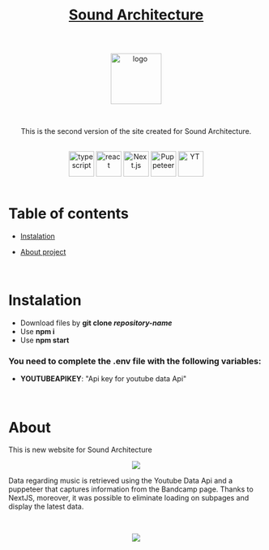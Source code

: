 # <p align="center">[Sound Architecture](https://soundarchitecture.vercel.app)</p>

<br />


<p align="center"> <img src="https://user-images.githubusercontent.com/77500425/194741672-bfd493c6-670f-442e-aef7-436ab12f7ab6.jpg" title="SA" alt="logo" height="100"/></p>

<br />

<p align="center">This is the second version of the site created for Sound Architecture. 

 </p>

<br />

<div align="center">


<img src="https://user-images.githubusercontent.com/77500425/161311954-e03613e7-54b2-4d1b-ac2e-559f8c1e9f2d.png" alt="typescript" height="50"  align="center" title="TS"/>
<img src="https://user-images.githubusercontent.com/77500425/161312615-f3961568-28bb-48fa-9d95-93ecd61337b3.png" alt="react"  height="50" align="center"/>
<img src="https://user-images.githubusercontent.com/77500425/161314348-bd1a1db1-cf7d-4a7d-a870-25f357a2a03d.png" alt="Next.js" height="50"  align="center" title="NextJS"/>
<img src="https://user-images.githubusercontent.com/77500425/194741800-19183c7b-7ced-4080-a073-7c3fa3e1cff8.png" alt="Puppeteer" height="50"  align="center" title="Puppeteer"/>
<img src="https://user-images.githubusercontent.com/77500425/194741822-f4e36847-289a-4aa4-ad23-3e2aaae92a7f.png" alt="YT" height="50"  align="center" title="YT"/>



</div>

<br />

# Table of contents
* [Instalation](#instalation)

* [About project](#about)



<br />

# Instalation
- Download files by **git clone _repository-name_**
- Use **npm i**
- Use **npm start**



### You need to complete the **.env** file with the following variables:
- **YOUTUBEAPIKEY**: "Api key for youtube data Api"


<br />

# About 

This is new website for Sound Architecture


<p align="center"> <img src="https://user-images.githubusercontent.com/77500425/194741903-8ee4ada3-61cf-4962-831b-a16f9c59a6bd.png"/><p>

Data regarding music is retrieved using the Youtube Data Api and a puppeteer that captures information from the Bandcamp page. Thanks to NextJS, moreover, it was possible to eliminate loading on subpages and display the latest data.

<br />


<p align="center"> <img src="https://user-images.githubusercontent.com/77500425/194741923-b4072573-8994-45d6-9e36-219b8bbe50f1.png"/><p>

<br />






